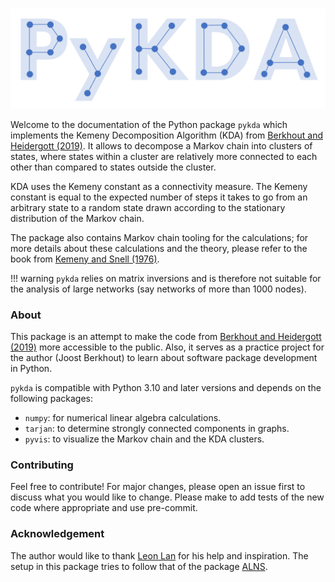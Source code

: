 #
![logo](images/logo.png)

Welcome to the documentation of the Python package `pykda` which implements the
Kemeny Decomposition Algorithm (KDA) from [Berkhout and Heidergott (2019)](https://research.vu.nl/ws/portalfiles/portal/104470560/Analysis_of_Markov_influence_graphs.pdf).
 It allows to decompose a Markov chain into clusters of states, 
where states within a cluster are relatively more connected to each other than compared
to states outside the cluster. 

KDA uses the Kemeny constant as a connectivity measure.
The Kemeny constant is equal to the expected number of steps it takes to go from
an arbitrary state to a random state drawn according to the stationary distribution
of the Markov chain.

The package also contains Markov chain tooling for the calculations; for more
details about these calculations and the theory, please refer to the book from
[Kemeny and Snell (1976)](https://link-springer-com.vu-nl.idm.oclc.org/book/9780387901923).

!!! warning
    `pykda` relies on matrix inversions and is therefore not suitable for the 
    analysis of large networks (say networks of more than 1000 nodes).

### About

This package is an attempt to make the code from [Berkhout and Heidergott (2019)](https://research.vu.nl/ws/portalfiles/portal/104470560/Analysis_of_Markov_influence_graphs.pdf)
more accessible to the public. Also, it serves as a practice project for the
author (Joost Berkhout) to learn about software package development in Python.

`pykda` is compatible with Python 3.10 and later versions and depends on the 
following packages:

- `numpy`: for numerical linear algebra calculations.
- `tarjan`: to determine strongly connected components in graphs.
- `pyvis`: to visualize the Markov chain and the KDA clusters.

### Contributing

Feel free to contribute! For major changes, please open an issue first
to discuss what you would like to change.
Please make to add tests of the new code where appropriate 
and use pre-commit.

### Acknowledgement
The author would like to thank [Leon Lan](https://github.com/leonlan) for his help
and inspiration. The setup in this package tries to follow that of the package [ALNS](https://github.com/N-Wouda/ALNS).
